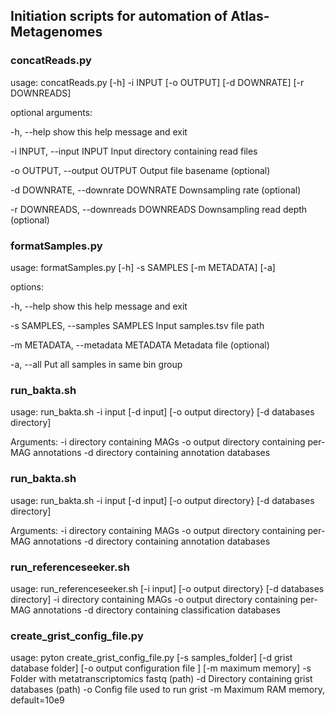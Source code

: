 ## Initiation scripts for automation of Atlas-Metagenomes

### concatReads.py

usage: concatReads.py [-h] -i INPUT [-o OUTPUT] [-d DOWNRATE] [-r DOWNREADS]

optional arguments:

  -h, --help            show this help message and exit
  
  -i INPUT, --input INPUT
                        Input directory containing read files
  
  -o OUTPUT, --output OUTPUT
                        Output file basename (optional)
  
  -d DOWNRATE, --downrate DOWNRATE
                        Downsampling rate (optional)
  
  -r DOWNREADS, --downreads DOWNREADS
                        Downsampling read depth (optional)


### formatSamples.py

usage: formatSamples.py [-h] -s SAMPLES [-m METADATA] [-a]

options:
  
  -h, --help            show this help message and exit
  
  -s SAMPLES, --samples SAMPLES
                        Input samples.tsv file path
  
  -m METADATA, --metadata METADATA
                        Metadata file (optional)
  
  -a, --all             Put all samples in same bin group


### run_bakta.sh

usage: run_bakta.sh -i input [-d input] [-o  output directory} [-d databases directory]

Arguments:
    -i                  directory containing MAGs
    -o                  output directory containing per-MAG annotations
    -d                  directory containing annotation databases


### run_bakta.sh

usage: run_bakta.sh -i input [-d input] [-o  output directory} [-d databases directory]

Arguments:
    -i                  directory containing MAGs
    -o                  output directory containing per-MAG annotations
    -d                  directory containing annotation databases


### run_referenceseeker.sh

usage: run_referenceseeker.sh [-i input] [-o  output directory} [-d databases directory]
    -i                  directory containing MAGs
    -o                  output directory containing per-MAG annotations
    -d                  directory containing classification databases
 
 
### create_grist_config_file.py
 
 
usage: pyton create_grist_config_file.py [-s samples_folder] [-d grist database folder] [-o output configuration file ] [-m maximum memory]
    -s                  Folder with metatranscriptomics fastq (path)
    -d                  Directory containing grist databases (path)
    -o                  Config file used to run grist
    -m                  Maximum RAM memory, default=10e9